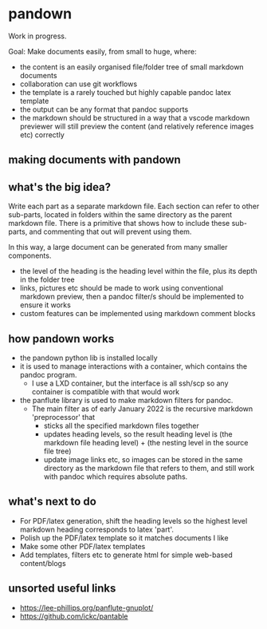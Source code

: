 # pandown

Work in progress.

Goal: Make documents easily, from small to huge, where:
- the content is an easily organised file/folder tree of small markdown documents
- collaboration can use git workflows
- the template is a rarely touched but highly capable pandoc latex template
- the output can be any format that pandoc supports
- the markdown should be structured in a way that a vscode markdown previewer will still preview the content (and relatively reference images etc) correctly


## making documents with pandown

## what's the big idea?
Write each part as a separate markdown file.
Each section can refer to other sub-parts, located in folders within the same directory as the parent markdown file. There is a primitive that shows how to include these sub-parts, and commenting that out will prevent using them.

In this way, a large document can be generated from many smaller components.
- the level of the heading is the heading level within the file, plus its depth in the folder tree
- links, pictures etc should be made to work using conventional markdown preview, then a pandoc filter/s should be implemented to ensure it works
- custom features can be implemented using markdown comment blocks 

## how pandown works
- the pandown python lib is installed locally
- it is used to manage interactions with a container, which contains the pandoc program.
	- I use a LXD container, but the interface is all ssh/scp so any container is compatible with that would work
- the panflute library is used to make markdown filters for pandoc.
	- The main filter as of early January 2022 is the recursive markdown 'preprocessor' that
		- sticks all the specified markdown files together
		- updates heading levels, so the result heading level is (the markdown file heading level) + (the nesting level in the source file tree)
		- update image links etc, so images can be stored in the same directory as the markdown file that refers to them, and still work with pandoc which requires absolute paths.

## what's next to do
- For PDF/latex generation, shift the heading levels so the highest level markdown heading corresponds to latex 'part'.
- Polish up the PDF/latex template so it matches documents I like
- Make some other PDF/latex templates 
- Add templates, filters etc to generate html for simple web-based content/blogs

## unsorted useful links
- https://lee-phillips.org/panflute-gnuplot/
- https://github.com/ickc/pantable